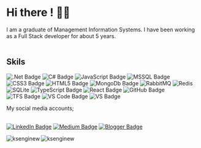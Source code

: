 # Hi there ! 🙋‍♂️ 
I am a graduate of Management Information Systems. I have been working as a Full Stack developer for about 5 years.
<br>
<br>

## Skils
![.Net Badge](https://img.shields.io/badge/.Net-5C2D91?style=flat-square&logo=.NET&logoColor=ffffff)
![C# Badge](https://img.shields.io/badge/CSharp-239120?style=flat-square&logo=C%20Sharp&logoColor=ffffff)
![JavaScript Badge](https://img.shields.io/badge/JavaScript-F7DF1E?style=flat-square&logo=JavaScript&logoColor=222222)
![MSSQL Badge](https://img.shields.io/badge/MSSQL-CC2927?style=flat-square&logo=Microsoft%20SQL%20Server&logoColor=ffffff)
![CSS3 Badge](https://img.shields.io/badge/CSS3-1572B6?style=flat-square&logo=CSS3&logoColor=ffffff)
![HTML5 Badge](https://img.shields.io/badge/HTML5-E34F26?style=flat-square&logo=HTML5&logoColor=ffffff)
![MongoDb Badge](https://img.shields.io/badge/MongoDB-4EA94B?style=flat-square&logo=mongodb&logoColor=white)
![RabbitMQ](https://img.shields.io/badge/Rabbitmq-FF6600?style=flat-square&logo=rabbitmq&logoColor=white)
![Redis](https://img.shields.io/badge/redis-%23DD0031.svg?style=flat-square&logo=redis&logoColor=white)
![SQLite](https://img.shields.io/badge/sqlite-%2307405e.svg?style=flat-square&logo=sqlite&logoColor=white)
![TypeScript Badge](https://img.shields.io/badge/Typescript-3178C6?style=flat-square&logo=TypeScript&logoColor=ffffff)
![React Badge](https://img.shields.io/badge/React-61DAFB?style=flat-square&logo=React&logoColor=000000)
![GitHub Badge](https://img.shields.io/badge/GitHub%20Actions-2088FF?style=flat-square&logo=GitHub%20Actions&logoColor=ffffff)
![TFS Badge](https://img.shields.io/badge/TFS-61DAFB?style=flat-square&logo=TFS&logoColor=ffffff)
![VS Code Badge](https://img.shields.io/badge/VS%20Code-007ACC?style=flat-square&logo=Visual%20Studio%20Code&logoColor=ffffff)
![VS Badge](https://img.shields.io/badge/VS-007ACC?style=flat-square&logo=Visual%20Studio&logoColor=ffffff)

My social media accounts;
<br>
<br>

[![LinkedIn Badge](https://img.shields.io/badge/-LinkedIn-0e76a8?style=flat-quare&labelColor=0e76a8&logo=linkedin&logoColor=white&link=link)](https://www.linkedin.com/in/mustafa-eren-a15004143/) 
[![Medium Badge](https://img.shields.io/badge/-Medium-757575?style=flat-quare&labelColor=757575&logo=Medium&logoColor=white&link=link)](https://mstafa-erenn.medium.com/) 
[![Blogger Badge](https://img.shields.io/badge/-Blogger-FF9800?style=flat-quare&labelColor=FF9800&logo=Blogger&logoColor=white&link=link)](http://mustafaeren.site/)

 <p><img align="left" src="https://github-readme-stats.vercel.app/api/top-langs?username=coderentr&show_icons=true&locale=en&layout=compact&bg_color=00000000&text_color=808080" alt="ksenginew" /></p>
<img align="center" src="https://github-readme-streak-stats.herokuapp.com/?user=coderentr&background=00000000&currStreakNum=gray&sideNums=gray&currStreakLabel=gray&sideLabels=gray&dates=gray" alt="ksenginew" /></p>
